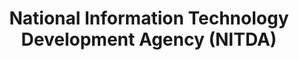 ---
title: National Information Technology Development Agency (NITDA)
details: |-
    NITDA as the standard and policy setting agency of the government in technology collaborates with CPC in ensuring standards are appropriate for consumer satisfaction. CPC also collaborates with NITDA in enforcing standards between technology partners in E-Commerce to ensure seamless and satisfactory consumer experience. A memorandum of Understanding is currently being developed to better articulate and effectively implement this relationship.
---